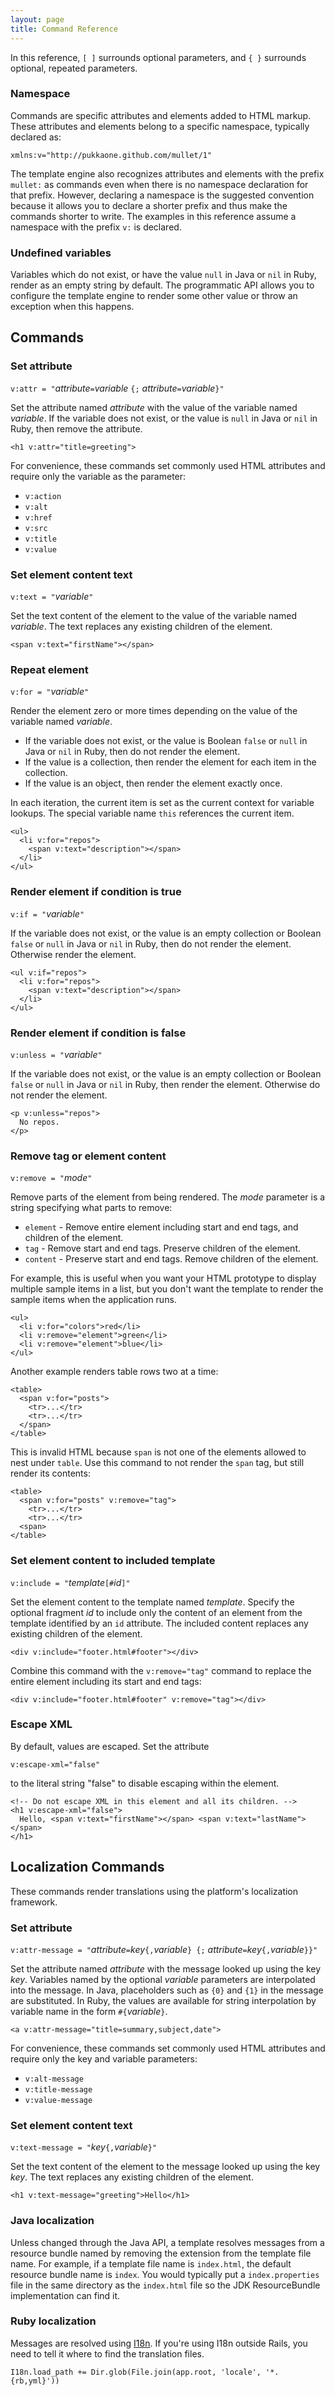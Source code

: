 ```yaml
---
layout: page
title: Command Reference
---
```

In this reference, `[ ]` surrounds optional parameters, and
`{ }` surrounds optional, repeated parameters.


### Namespace

Commands are specific attributes and elements added to HTML markup.
These attributes and elements belong to a specific namespace, typically
declared as:

    xmlns:v="http://pukkaone.github.com/mullet/1"

The template engine also recognizes attributes and elements with the prefix
`mullet:` as commands even when there is no namespace declaration for that
prefix.  However, declaring a namespace is the suggested convention because it
allows you to declare a shorter prefix and thus make the commands shorter to
write.  The examples in this reference assume a namespace with the prefix `v:`
is declared.


### Undefined variables

Variables which do not exist, or have the value `null` in Java or `nil` in
Ruby, render as an empty string by default.  The programmatic API allows you to
configure the template engine to render some other value or throw an exception
when this happens.


## Commands


### Set attribute

`v:attr = "`_attribute_`=`_variable_ `{;` _attribute_`=`_variable_`}"`

Set the attribute named _attribute_ with the value of the variable named
_variable_.  If the variable does not exist, or the value is `null` in Java or
`nil` in Ruby, then remove the attribute.

    <h1 v:attr="title=greeting">

For convenience, these commands set commonly used HTML attributes and require
only the variable as the parameter:

  * `v:action`
  * `v:alt`
  * `v:href`
  * `v:src`
  * `v:title`
  * `v:value`


### Set element content text

`v:text = "`_variable_`"`

Set the text content of the element to the value of the variable named
_variable_.  The text replaces any existing children of the element.

    <span v:text="firstName"></span>


### Repeat element

`v:for = "`_variable_`"`

Render the element zero or more times depending on the value of the variable
named _variable_.

  * If the variable does not exist, or the value is Boolean `false` or `null`
    in Java or `nil` in Ruby, then do not render the element.
  * If the value is a collection, then render the element for each item in the
    collection.
  * If the value is an object, then render the element exactly once.

In each iteration, the current item is set as the current context for variable
lookups.  The special variable name `this` references the current item.

    <ul>
      <li v:for="repos">
        <span v:text="description"></span>
      </li>
    </ul>


### Render element if condition is true

`v:if = "`_variable_`"`

If the variable does not exist, or the value is an empty collection or Boolean
`false` or `null` in Java or `nil` in Ruby, then do not render the element.
Otherwise render the element.

    <ul v:if="repos">
      <li v:for="repos">
        <span v:text="description"></span>
      </li>
    </ul>


### Render element if condition is false

`v:unless = "`_variable_`"`

If the variable does not exist, or the value is an empty collection or Boolean
`false` or `null` in Java or `nil` in Ruby, then render the element.  Otherwise
do not render the element.

    <p v:unless="repos">
      No repos.
    </p>


### Remove tag or element content

`v:remove = "`_mode_`"`

Remove parts of the element from being rendered.  The _mode_ parameter is a
string specifying what parts to remove:

  * `element` - Remove entire element including start and end tags, and children
    of the element.
  * `tag` - Remove start and end tags. Preserve children of the element.
  * `content` - Preserve start and end tags. Remove children of the element.

For example, this is useful when you want your HTML prototype to display
multiple sample items in a list, but you don't want the template to render the
sample items when the application runs.

    <ul>
      <li v:for="colors">red</li>
      <li v:remove="element">green</li>
      <li v:remove="element">blue</li>
    </ul>

Another example renders table rows two at a time:

    <table>
      <span v:for="posts">
        <tr>...</tr>
        <tr>...</tr>
      </span>
    </table>

This is invalid HTML because `span` is not one of the elements allowed to
nest under `table`.  Use this command to not render the `span` tag, but still
render its contents:

    <table>
      <span v:for="posts" v:remove="tag">
        <tr>...</tr>
        <tr>...</tr>
      <span>
    </table>


### Set element content to included template

`v:include = "`_template_`[#`_id_`]"`

Set the element content to the template named _template_.  Specify the optional
fragment _id_ to include only the content of an element from the template
identified by an `id` attribute.  The included content replaces any existing
children of the element.

    <div v:include="footer.html#footer"></div>

Combine this command with the `v:remove="tag"` command to replace the entire
element including its start and end tags:

    <div v:include="footer.html#footer" v:remove="tag"></div>


### Escape XML

By default, values are escaped.  Set the attribute

    v:escape-xml="false"

to the literal string "false" to disable escaping within the element.

    <!-- Do not escape XML in this element and all its children. -->
    <h1 v:escape-xml="false">
      Hello, <span v:text="firstName"></span> <span v:text="lastName"></span>
    </h1>


## Localization Commands

These commands render translations using the platform's localization framework.


### Set attribute

`v:attr-message = "`_attribute_`=`_key_`{,`_variable_`} {;` _attribute_`=`_key_`{,`_variable_`}}"`

Set the attribute named _attribute_ with the message looked up using the key
_key_.  Variables named by the optional _variable_ parameters are interpolated
into the message.  In Java, placeholders such as `{0}` and `{1}` in the message
are substituted.  In Ruby, the values are available for string interpolation by
variable name in the form `#{`_variable_`}`.

    <a v:attr-message="title=summary,subject,date">

For convenience, these commands set commonly used HTML attributes and require
only the key and variable parameters:

  * `v:alt-message`
  * `v:title-message`
  * `v:value-message`


### Set element content text

`v:text-message = "`_key_`{,`_variable_`}"`

Set the text content of the element to the message looked up using the key
_key_.  The text replaces any existing children of the element.

    <h1 v:text-message="greeting">Hello</h1>


### Java localization

Unless changed through the Java API, a template resolves messages from a
resource bundle named by removing the extension from the template file name.
For example, if a template file name is `index.html`, the default resource
bundle name is `index`. You would typically put a `index.properties` file in
the same directory as the `index.html` file so the JDK ResourceBundle
implementation can find it.


### Ruby localization

Messages are resolved using [I18n](https://github.com/svenfuchs/i18n).  If
you're using I18n outside Rails, you need to tell it where to find the
translation files.

    I18n.load_path += Dir.glob(File.join(app.root, 'locale', '*.{rb,yml}'))
